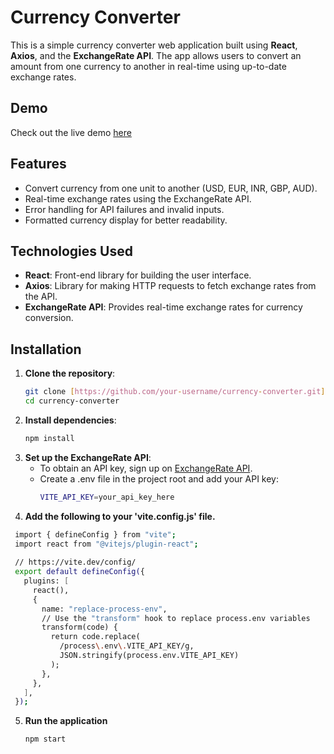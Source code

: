 # Currency Converter

This is a simple currency converter web application built using **React**, **Axios**, and the **ExchangeRate API**. The app allows users to convert an amount from one currency to another in real-time using up-to-date exchange rates.

## Demo
Check out the live demo [here](https://currency-converter-ssg.vercel.app/)

## Features
- Convert currency from one unit to another (USD, EUR, INR, GBP, AUD).
- Real-time exchange rates using the ExchangeRate API.
- Error handling for API failures and invalid inputs.
- Formatted currency display for better readability.

## Technologies Used
- **React**: Front-end library for building the user interface.
- **Axios**: Library for making HTTP requests to fetch exchange rates from the API.
- **ExchangeRate API**: Provides real-time exchange rates for currency conversion.

## Installation

1. **Clone the repository**:
   ```bash
   git clone [https://github.com/your-username/currency-converter.git](https://github.com/surajgharpankar28/Currency-Converter.git)
   cd currency-converter

2. **Install dependencies**:
   ```bash
   npm install

3. **Set up the ExchangeRate API**:
   - To obtain an API key, sign up on [ExchangeRate API](https://www.exchangerate-api.com/).
   - Create a .env file in the project root and add your API key:
     ```bash
     VITE_API_KEY=your_api_key_here
4. **Add the following to your 'vite.config.js' file.**
  ```bash
   import { defineConfig } from "vite";
   import react from "@vitejs/plugin-react";
   
   // https://vite.dev/config/
   export default defineConfig({
     plugins: [
       react(),
       {
         name: "replace-process-env",
         // Use the "transform" hook to replace process.env variables
         transform(code) {
           return code.replace(
             /process\.env\.VITE_API_KEY/g,
             JSON.stringify(process.env.VITE_API_KEY)
           );
         },
       },
     ],
   });
```
5. **Run the application**
    ```bash
   npm start
